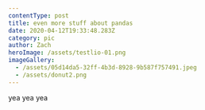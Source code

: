 ```yaml
---
contentType: post
title: even more stuff about pandas
date: 2020-04-12T19:33:48.283Z
category: pic
author: Zach
heroImage: /assets/testlio-01.png
imageGallery:
  - /assets/05d14da5-32ff-4b3d-8928-9b587f757491.jpeg
  - /assets/donut2.png
---
```

yea yea yea